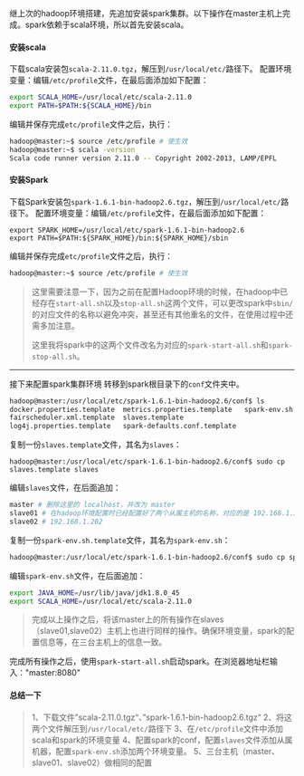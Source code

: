 继上次的hadoop环境搭建，先追加安装spark集群。以下操作在master主机上完成。spark依赖于scala环境，所以首先安装scala。

#### 安装scala ####
下载scala安装包```scala-2.11.0.tgz```，解压到```/usr/local/etc/```路径下。
配置环境变量：编辑```/etc/profile```文件，在最后面添加如下配置：
```bash
export SCALA_HOME=/usr/local/etc/scala-2.11.0
export PATH=$PATH:${SCALA_HOME}/bin
```
编辑并保存完成```etc/profile```文件之后，执行：
```bash
hadoop@master:~$ source /etc/profile # 使生效
hadoop@master:~$ scala -version
Scala code runner version 2.11.0 -- Copyright 2002-2013, LAMP/EPFL
```

#### 安装Spark ####

下载Spark安装包```spark-1.6.1-bin-hadoop2.6.tgz```，解压到```/usr/local/etc/```路径下。
配置环境变量：编辑```/etc/profile```文件，在最后面添加如下配置：
```
export SPARK_HOME=/usr/local/etc/spark-1.6.1-bin-hadoop2.6
export PATH=$PATH:${SPARK_HOME}/bin:${SPARK_HOME}/sbin
```
编辑并保存完成```etc/profile```文件之后，执行：
```bash
hadoop@master:~$ source /etc/profile # 使生效
```
>这里需要注意一下，因为之前在配置Hadoop环境的时候，在hadoop中已经存在```start-all.sh```以及```stop-all.sh```这两个文件，可以更改spark中```sbin/```的对应文件的名称以避免冲突，甚至还有其他重名的文件，在使用过程中还需多加注意。
>
>这里我将spark中的这两个文件改名为对应的```spark-start-all.sh```和```spark-stop-all.sh```。

---
接下来配置spark集群环境
转移到spark根目录下的```conf```文件夹中。
```bash
hadoop@master:/usr/local/etc/spark-1.6.1-bin-hadoop2.6/conf$ ls
docker.properties.template  metrics.properties.template   spark-env.sh.template
fairscheduler.xml.template  slaves.template
log4j.properties.template   spark-defaults.conf.template
```
复制一份```slaves.template```文件，其名为```slaves```：
```
hadoop@master:/usr/local/etc/spark-1.6.1-bin-hadoop2.6/conf$ sudo cp slaves.template slaves
```
编辑```slaves```文件，在后面追加：
```bash
master # 删除这里的 localhost，并改为 master
slave01	# 在hadoop环境配置时已经配置好了两个从属主机的名称，对应的是 192.168.1.201 
slave02	# 192.168.1.202
```
复制一份```spark-env.sh.template```文件，其名为```spark-env.sh```：
```bash
hadoop@master:/usr/local/etc/spark-1.6.1-bin-hadoop2.6/conf$ sudo cp spark-env.sh.template spark-env.sh
```
编辑```spark-env.sh```文件，在后面追加：
```bash
export JAVA_HOME=/usr/lib/java/jdk1.8.0_45
export SCALA_HOME=/usr/local/etc/scala-2.11.0
```

>完成以上操作之后，将该master上的所有操作在slaves（slave01,slave02）主机上也进行同样的操作。确保环境变量，spark的配置信息等，在三台主机上的信息一致。

完成所有操作之后，使用```spark-start-all.sh```启动spark。在浏览器地址栏输入："master:8080"


#### 总结一下
>1、下载文件”scala-2.11.0.tgz“、”spark-1.6.1-bin-hadoop2.6.tgz“
>2、将这两个文件解压到```/usr/local/etc/```路径下
>3、在```/etc/profile```文件中添加scala和spark的环境变量
>4、配置spark的conf，配置```slaves```文件添加从属机器，配置```spark-env.sh```添加两个环境变量。
>5、三台主机（master、slave01、slave02）做相同的配置